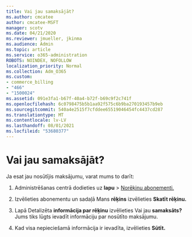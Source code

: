 ```yaml
---
title: Vai jau samaksājāt?
ms.author: cmcatee
author: cmcatee-MSFT
manager: scotv
ms.date: 04/21/2020
ms.reviewer: jmueller, jkinma
ms.audience: Admin
ms.topic: article
ms.service: o365-administration
ROBOTS: NOINDEX, NOFOLLOW
localization_priority: Normal
ms.collection: Adm_O365
ms.custom:
- commerce_billing
- "466"
- "1500024"
ms.assetid: 091e3fa1-b67f-40a4-b72f-b69c9f2c741f
ms.openlocfilehash: 6c0798475b5b1aa92f575c6b9ba270193457b9eb
ms.sourcegitcommit: 540a4e2515f7cfddee65519046454fc4437cd287
ms.translationtype: MT
ms.contentlocale: lv-LV
ms.lasthandoff: 08/01/2021
ms.locfileid: "53680377"
---
```

# <a name="already-paid"></a>Vai jau samaksājāt?

Ja esat jau nosūtījis maksājumu, varat mums to darīt:
  
1. Administrēšanas centrā dodieties uz **lapu** \> [Norēķinu abonementi.](https://go.microsoft.com/fwlink/p/?linkid=842054)

2. Izvēlieties abonementu un sadaļā Mans **rēķins** izvēlieties **Skatīt rēķinu.**

3. Lapā Detalizēta **informācija par rēķinu** izvēlieties Vai jau **samaksāts?** Jums tiks lūgts ievadīt informāciju par nosūtīto maksājumu.

4. Kad visa nepieciešamā informācija ir ievadīta, izvēlieties **Sūtīt.**
